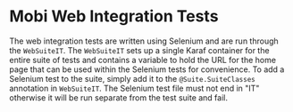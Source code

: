 # Mobi Web Integration Tests
The web integration tests are written using Selenium and are run through the `WebSuiteIT`. The `WebSuiteIT` sets up a single Karaf container for the entire suite of tests and contains a variable to hold the URL for the home page that can be used within the Selenium tests for convenience. To add a Selenium test to the suite, simply add it to the `@Suite.SuiteClasses` annotation in `WebSuiteIT`. The Selenium test file must not end in "IT" otherwise it will be run separate from the test suite and fail.

